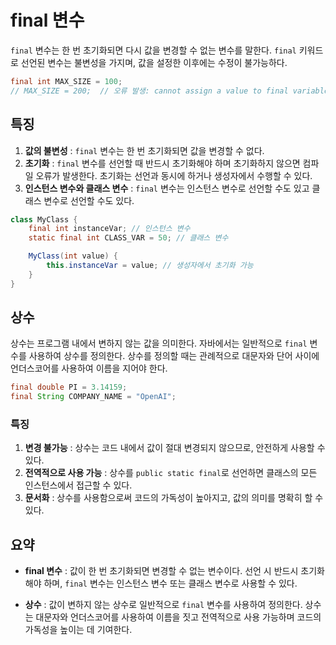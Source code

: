 # final 변수
`final` 변수는 한 번 초기화되면 다시 값을 변경할 수 없는 변수를 말한다. `final` 키워드로 선언된 변수는 불변성을 가지며, 값을 설정한 이후에는 수정이 불가능하다.
``` java 
final int MAX_SIZE = 100;
// MAX_SIZE = 200;  // 오류 발생: cannot assign a value to final variable MAX_SIZE
```
## 특징

1. **값의 불변성** : `final` 변수는 한 번 초기화되면 값을 변경할 수 없다.
2. **초기화** : `final` 변수를 선언할 때 반드시 초기화해야 하며 초기화하지 않으면 컴파일 오류가 발생한다. 초기화는 선언과 동시에 하거나 생성자에서 수행할 수 있다.
3. **인스턴스 변수와 클래스 변수** : `final` 변수는 인스턴스 변수로 선언할 수도 있고  클래스 변수로 선언할 수도 있다.
``` java
class MyClass {
    final int instanceVar; // 인스턴스 변수
    static final int CLASS_VAR = 50; // 클래스 변수

    MyClass(int value) {
        this.instanceVar = value; // 생성자에서 초기화 가능
    }
}
```

## 상수
상수는 프로그램 내에서 변하지 않는 값을 의미한다. 자바에서는 일반적으로 `final` 변수를 사용하여 상수를 정의한다. 상수를 정의할 때는 관례적으로 대문자와 단어 사이에 언더스코어를 사용하여 이름을 지어야 한다.
``` java
final double PI = 3.14159;
final String COMPANY_NAME = "OpenAI";
```
### 특징

1. **변경 불가능** : 상수는 코드 내에서 값이 절대 변경되지 않으므로, 안전하게 사용할 수 있다.
2. **전역적으로 사용 가능** : 상수를 `public static final`로 선언하면 클래스의 모든 인스턴스에서 접근할 수 있다.
3. **문서화** : 상수를 사용함으로써 코드의 가독성이 높아지고, 값의 의미를 명확히 할 수 있다.

## 요약

- **final 변수** : 값이 한 번 초기화되면 변경할 수 없는 변수이다. 선언 시 반드시 초기화해야 하며, `final` 변수는 인스턴스 변수 또는 클래스 변수로 사용할 수 있다.
    
- **상수** : 값이 변하지 않는 상수로 일반적으로 `final` 변수를 사용하여 정의한다. 상수는 대문자와 언더스코어를 사용하여 이름을 짓고 전역적으로 사용 가능하며 코드의 가독성을 높이는 데 기여한다.